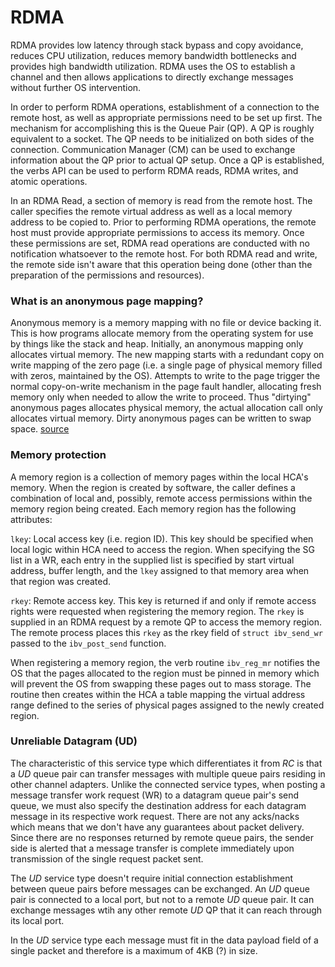# RDMA

RDMA provides low latency through stack bypass and copy avoidance, reduces CPU
utilization, reduces memory bandwidth bottlenecks and provides high bandwidth
utilization. RDMA uses the OS to establish a channel and then allows
applications to directly exchange messages without further OS intervention.

In order to perform RDMA operations, establishment of a connection to the remote
host, as well as appropriate permissions need to be set up first. The mechanism
for accomplishing this is the Queue Pair (QP). A QP is roughly equivalent to a
socket. The QP needs to be initialized on both sides of the connection.
Communication Manager (CM) can be used to exchange information about the QP
prior to actual QP setup. Once a QP is established, the verbs API can be used
to perform RDMA reads, RDMA writes, and atomic operations.

In an RDMA Read, a section of memory is read from the remote host. The caller
specifies the remote virtual address as well as a local memory address to be
copied to. Prior to performing RDMA operations, the remote host must provide
appropriate permissions to access its memory. Once these permissions are set,
RDMA read operations are conducted with no notification whatsoever to the remote
host. For both RDMA read and write, the remote side isn't aware that this
operation being done (other than the preparation of the permissions and
resources).

### What is an anonymous page mapping?

Anonymous memory is a memory mapping with no file or device backing it. This is
how programs allocate memory from the operating system for use by things like
the stack and heap. Initially, an anonymous mapping only allocates virtual
memory. The new mapping starts with a redundant copy on write mapping of the
zero page (i.e. a single page of physical memory filled with zeros, maintained
by the OS). Attempts to write to the page trigger the normal copy-on-write
mechanism in the page fault handler, allocating fresh memory only when needed
to allow the write to proceed. Thus "dirtying" anonymous pages allocates
physical memory, the actual allocation call only allocates virtual memory.
Dirty anonymous pages can be written to swap space.
[source](https://landley.net/writing/memory-faq.txt)


### Memory protection
A memory region is a collection of memory pages within the local HCA's memory.
When the region is created by software, the caller defines a combination of
local and, possibly, remote access permissions within the memory region being
created. Each memory region has the following attributes:

`lkey`: Local access key (i.e. region ID). This key should be specified when
local logic within HCA need to access the region. When specifying the SG list
in a WR, each entry in the supplied list is specified by start virtual address,
buffer length, and the `lkey` assigned to that memory area when that region
was created.

`rkey`: Remote access key. This key is returned if and only if remote access
rights were requested when registering the memory region. The `rkey` is supplied
in an RDMA request by a remote QP to access the memory region. The remote
process places this `rkey` as the rkey field of `struct ibv_send_wr` passed to
the `ibv_post_send` function.

When registering a memory region, the verb routine `ibv_reg_mr` notifies the OS
that the pages allocated to the region must be pinned in memory which will
prevent the OS from swapping these pages out to mass storage. The routine then
creates within the HCA a table mapping the virtual address range defined to the
series of physical pages assigned to the newly created region.


### Unreliable Datagram (UD)
The characteristic of this service type which differentiates it from _RC_ is
that a _UD_ queue pair can transfer messages with multiple queue pairs residing
in other channel adapters. Unlike the connected service types, when posting a
message transfer work request (WR) to a datagram queue pair's send queue, we
must also specify the destination address for each datagram message in its
respective work request. There are not any acks/nacks which means that we don't
have any guarantees about packet delivery. Since there are no responses returned
by remote queue pairs, the sender side is alerted that a message transfer is
complete immediately upon transmission of the single request packet sent.

The _UD_ service type doesn't require initial connection establishment between
queue pairs before messages can be exchanged. An _UD_ queue pair is connected
to a local port, but not to a remote _UD_ queue pair. It can exchange messages
wtih any other remote _UD_ QP that it can reach through its local port.

In the _UD_ service type each message must fit in the data payload field of a
single packet and therefore is a maximum of 4KB (?) in size.



